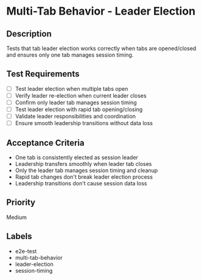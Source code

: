 # Multi-Tab Behavior - Leader Election

## Description
Tests that tab leader election works correctly when tabs are opened/closed and ensures only one tab manages session timing.

## Test Requirements
- [ ] Test leader election when multiple tabs open
- [ ] Verify leader re-election when current leader closes
- [ ] Confirm only leader tab manages session timing
- [ ] Test leader election with rapid tab opening/closing
- [ ] Validate leader responsibilities and coordination
- [ ] Ensure smooth leadership transitions without data loss

## Acceptance Criteria
- One tab is consistently elected as session leader
- Leadership transfers smoothly when leader tab closes
- Only the leader tab manages session timing and cleanup
- Rapid tab changes don't break leader election process
- Leadership transitions don't cause session data loss

## Priority
Medium

## Labels
- e2e-test
- multi-tab-behavior
- leader-election
- session-timing